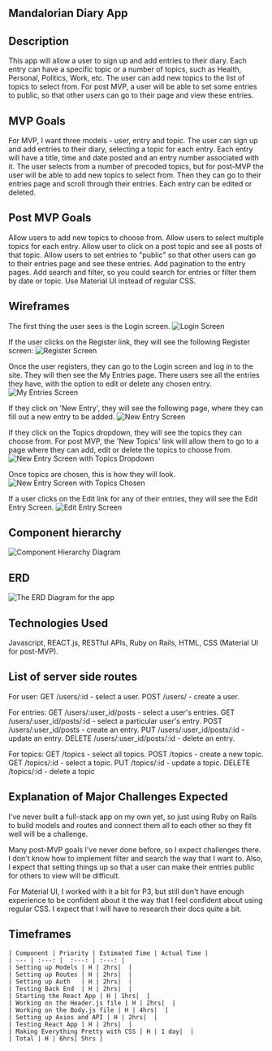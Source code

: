 ## Mandalorian Diary App

## Description

This app will allow a user to sign up and add entries to their diary. Each entry can have a specific topic or a number of topics, such as Health, Personal, Politics, Work, etc. The user can add new topics to the list of topics to select from. For post MVP, a user will be able to set some entries to public, so that other users can go to their page and view these entries.  

## MVP Goals

For MVP, I want three models - user, entry and topic. The user can sign up and add entries to their diary, selecting a topic for each entry. Each entry will have a title, time and date posted and an entry number associated with it. The user selects from a number of precoded topics, but for post-MVP the user will be able to add new topics to select from. Then they can go to their entries page and scroll through their entries. Each entry can be edited or deleted.

## Post MVP Goals

Allow users to add new topics to choose from.
Allow users to select multiple topics for each entry.
Allow user to click on a post topic and see all posts of that topic.
Allow users to set entries to "public" so that other users can go to their entries page and see these entries. 
Add pagination to the entry pages. 
Add search and filter, so you could search for entries or filter them by date or topic.
Use Material UI instead of regular CSS.

## Wireframes

The first thing the user sees is the Login screen.
![Login Screen](https://i.imgur.com/YSyZiKf.png)

If the user clicks on the Register link, they will see the following Register screen:
![Register Screen](https://i.imgur.com/msL5TwG.png)

Once the user registers, they can go to the Login screen and log in to the site. They will then see the My Entries page. There users see all the entries they have, with the option to edit or delete any chosen entry.
![My Entries Screen](https://i.imgur.com/ZplW243.png)

If they click on 'New Entry', they will see the following page, where they can fill out a new entry to be added. 
![New Entry Screen](https://i.imgur.com/AjpndVd.png)

If they click on the Topics dropdown, they will see the topics they can choose from. For post MVP, the 'New Topics' link will allow them to go to a page where they can add, edit or delete the topics to choose from.
![New Entry Screen with Topics Dropdown](https://i.imgur.com/MfiomHz.png)

Once topics are chosen, this is how they will look.
![New Entry Screen with Topics Chosen](https://i.imgur.com/6PKDzbC.png)

If a user clicks on the Edit link for any of their entries, they will see the Edit Entry Screen.
![Edit Entry Screen](https://i.imgur.com/jKl7AU4.png)

## Component hierarchy

![Component Hierarchy Diagram](https://i.imgur.com/L0VHvfH.jpg)

## ERD

![The ERD Diagram for the app](https://i.imgur.com/kuXtXuL.png)

## Technologies Used

Javascript, REACT.js, RESTful APIs, Ruby on Rails, HTML, CSS (Material UI for post-MVP).

## List of server side routes

For user:
GET /users/:id - select a user.
POST /users/ - create a user.

For entries:
GET /users/:user_id/posts - select a user's entries.
GET /users/:user_id/posts/:id - select a particular user's entry.
POST /users/:user_id/posts - create an entry.
PUT /users/:user_id/posts/:id - update an entry.
DELETE /users/:user_id/posts/:id - delete an entry.

For topics: 
GET /topics - select all topics.
POST /topics - create a new topic.
GET /topics/:id - select a topic.
PUT /topics/:id - update a topic.
DELETE /topics/:id - delete a topic

## Explanation of Major Challenges Expected

I've never built a full-stack app on my own yet, so just using Ruby on Rails to build models and routes and connect them all to each other so they fit well will be a challenge.

Many post-MVP goals I've never done before, so I expect challenges there. I don't know how to implement filter and search the way that I want to. Also, I expect that setting things up so that a user can make their entries public for others to view will be difficult. 

For Material UI, I worked with it a bit for P3, but still don't have enough experience to be confident about it the way that I feel confident about using regular CSS. I expect that I will have to research their docs quite a bit. 

## Timeframes

	| Component | Priority | Estimated Time | Actual Time |
	| --- | :---: |  :---: | :---: | 
	| Setting up Models | H | 2hrs|  |
	| Setting up Routes | H | 2hrs|  |
	| Setting up Auth   | H | 2hrs|  |
	| Testing Back End  | H | 2hrs|  |
	| Starting the React App | H | 1hrs|  |
	| Working on the Header.js file | H | 2hrs|  |
	| Working on the Body.js file | H | 4hrs|  |
	| Setting up Axios and API | H | 2hrs|  |
	| Testing React App | H | 2hrs|  |
	| Making Everything Pretty with CSS | H | 1 day|  |
	| Total | H | 6hrs| 5hrs | 
	 
